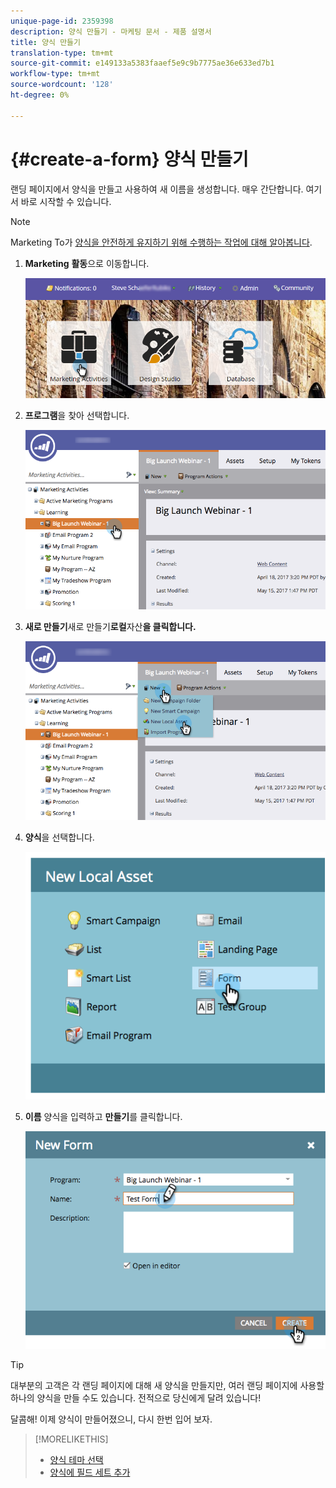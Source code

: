 ```yaml
---
unique-page-id: 2359398
description: 양식 만들기 - 마케팅 문서 - 제품 설명서
title: 양식 만들기
translation-type: tm+mt
source-git-commit: e149133a5383faaef5e9c9b7775ae36e633ed7b1
workflow-type: tm+mt
source-wordcount: '128'
ht-degree: 0%

---
```



# {#create-a-form} 양식 만들기

랜딩 페이지에서 양식을 만들고 사용하여 새 이름을 생성합니다. 매우 간단합니다. 여기서 바로 시작할 수 있습니다.

>[!NOTE]
>
>Marketing To가 [양식을 안전하게 유지하기 위해 수행하는 작업에 대해 알아봅니다](http://nation.marketo.com/t5/Product-Documents/Forms-Service-Enhancements/ta-p/303670#M1038).

1. **Marketing** **활동**&#x200B;으로 이동합니다.

   ![](assets/login-marketing-activities.png)

1. **프로그램**&#x200B;을 찾아 선택합니다.

   ![](assets/programseelct.png)

1. **새로 만들기**&#x200B;새로 만들기&#x200B;****&#x200B;로컬&#x200B;****&#x200B;자산&#x200B;**을 클릭합니다.**

   ![](assets/newlocalasset.png)

1. **양식**&#x200B;을 선택합니다.

   ![](assets/image2014-9-15-17-3a1-3a20.png)

1. **이름** 양식을 입력하고 **만들기**&#x200B;를 클릭합니다.

   ![](assets/newformwithhands.png)

>[!TIP]
>
>대부분의 고객은 각 랜딩 페이지에 대해 새 양식을 만들지만, 여러 랜딩 페이지에 사용할 하나의 양식을 만들 수도 있습니다. 전적으로 당신에게 달려 있습니다!

달콤해! 이제 양식이 만들어졌으니, 다시 한번 입어 보자.

>[!MORELIKETHIS]
>
>* [양식 테마 선택](select-a-form-theme.md)
>* [양식에 필드 세트 추가](../../../../product-docs/demand-generation/forms/form-fields/add-a-fieldset-to-a-form.md)

>



